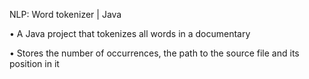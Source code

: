 NLP: Word tokenizer | Java

• A Java project that tokenizes all words in a documentary

• Stores the number of occurrences, the path to the source file and its position in it
